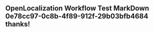 <properties
ms.topic="hero-topic"
ms.test1="hero-topic"
ms.test2="test"/>

## OpenLocalization Workflow Test MarkDown 0e78cc97-0c8b-4f89-912f-29b03bfb4684 thanks!
